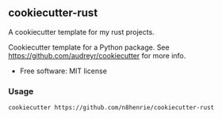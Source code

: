 ## cookiecutter-rust

A cookiecutter template for my rust projects.

Cookiecutter template for a Python package. See <https://github.com/audreyr/cookiecutter> for more info.

-   Free software: MIT license

### Usage

    cookiecutter https://github.com/n8henrie/cookiecutter-rust
